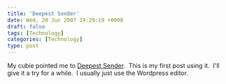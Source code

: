 ```yaml
---
title: 'Deepest Sender'
date: Wed, 20 Jun 2007 19:29:19 +0000
draft: false
tags: [Technology]
categories: [Technology]
type: post
---
```


My cubie pointed me to [Deepest Sender](http://deepestsender.mozdev.org/index.html).  This is my first post using it.  I'll give it a try for a while.  I usually just use the Wordpress editor.